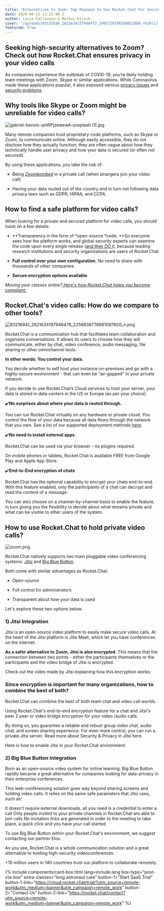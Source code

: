 ```yaml
---
title: 'Alternatives to Zoom: Top Reasons to Use Rocket.Chat For Secure Video Calls'
date: 2020-04-13 11:21:00 Z
author: Lucia Fallavena & Markus Kirsch
cover: "/uploads/93132838_2621634237946472_1991729356250021888_n%20(1).png"
featured: true
---
```


## Seeking high-security alternatives to Zoom? Check out how Rocket.Chat ensures privacy in your video calls

As companies experience the outbreak of COVID-19, you’re likely holding team meetings with Zoom, Skype or similar applications. While Coronavirus made these applications popular, it also exposed serious [privacy issues](https://www.nytimes.com/2020/03/30/technology/new-york-attorney-general-zoom-privacy.html?searchResultPosition=1) and [security problems](https://www.theverge.com/2020/4/5/21208636/zoom-ceo-yuan-security-privacy-concerns).

## Why tools like Skype or Zoom might be unreliable for video calls?

![gabriel-benois-qnWPjzewewA-unsplash (1).jpg](/uploads/gabriel-benois-qnWPjzewewA-unsplash%20(1).jpg)

Many remote companies trust proprietary-code platforms, such as Skype or Zoom, to communicate online. Although easily accessible, they do not disclose how they actually function; they are often vague about how they technically handle user privacy and how your data is secured (or often not secured). 

By using these applications, you take the risk of:

* Being *[Zoombombed](https://thenextweb.com/security/2020/04/06/nyc-classrooms-cancel-zoom-after-trolls-make-zoombombing-a-thing/)* in a private call (when strangers join your video call)

* Having your data routed out of the country and in turn not following data privacy laws such as GDPR, HIPAA, and CCPA.

## How to find a safe platform for video calls?

When looking for a private and secured platform for video calls, you should insist on a few details:

* **Transparency in the form of \*open-source \*code. **So everyone sees how the platform works, and global security experts can examine the code upon every single release ([and they DO i](https://www.theregister.co.uk/2016/11/18/hackers_modular_worm_builder_pwns_almost_all_popular_team_chat_apps/)t, because leading research institutions and security organizations are users of Rocket.Chat

* **Full control over your own configuration**. No need to share  with thousands of other companies

* **Secure encryption options available**

*Moving your classes online?[ Here's how Rocket.Chat helps you become compliant.](https://drive.google.com/open?id=1HelQI76vh9OQ8Jlv7hcSjJq-DqAEF_QS)*

## Rocket.Chat's video calls: How do we compare to other tools?

![93216941_2621634197946476_2256838776691097600_n.png](/uploads/93216941_2621634197946476_2256838776691097600_n.png)

Rocket.Chat is a communication hub that facilitates team collaboration and organizes conversations. It allows its users to choose how they will communicate, either by chat, video conference, audio messaging, file sharing or other omnichannel tools.

**In other words: You control your data.**

You decide whether to self host your instance on-premises and go with a highly-secure environment - that can even be “air-gapped” in your private network.

If you decide to use Rocket.Chat’s Cloud services to host your server, your data is stored in data centers in the US or Europe (as per your choice).

✔️**No surprises about where your data is routed through.**

You can run Rocket.Chat virtually on any hardware or private cloud. You control the flow of your data because all data flows through the network that you own.  See a list of our supported deployment methods [here](https://rocket.chat/docs/installation/paas-deployments/).

✔️**No need to install external apps.**

Rocket.Chat can be used via your browser - no plugins required.

On mobile phones or tablets, Rocket.Chat is available FREE from Google Play and Apple App Store.

✔️**End-to-End encryption of chats**

Rocket.Chat has the optional capability to encrypt your chats end-to-end. With this feature enabled, only the participants of a chat can decrypt and read the content of a message. 

You can also choose on a channel-by-channel basis to enable the feature, in turn giving you the flexibility to decide about what remains private and what can be visible to other users of the system.

## How to use Rocket.Chat to hold private video calls?

![zoom.png](/uploads/zoom.png)

Rocket.Chat natively supports two main pluggable video conferencing systems: [Jitsi](https://rocket.chat/docs/administrator-guides/setting-up-video-conferencing/) and [Big Blue Button](https://bigbluebutton.org/).

Both come with similar advantages as Rocket.Chat:

* Open-source

* Full control for administrators

* Transparent about how your data is used

Let's explore these two options below.

### 1) Jitsi Integration

Jitsi is an open-source video platform to easily make secure video calls. At the heart of the Jitsi platform is Jitsi Meet, which let you have conferences on the internet.

**As a safer alternative to Zoom, Jitsi is also encrypted**. This means that the connection between two points - either the participants themselves or the participants and the video bridge of Jitsi is encrypted. 

Check out the video made by Jitsi explaining how this encryption works:

### **Since encryption is important for many organizations, how to combine the best of both?**


Rocket.Chat can combine the best of both team chat and video call worlds.

Using Rocket.Chat's end-to-end encryption feature for a chat and Jitsi's peer 2 peer or video bridge encryption for your video /audio calls.

By doing so, you guarantee a reliable and robust group video chat, audio chat, and screen sharing experience. For even more control, you can run a private Jitsi server. Read more about Security & Privacy in Jitsi here.

Here is how to enable Jitsi in your Rocket.Chat environment.

### 2) Big Blue Button Integration

Born as an open-source video system for online learning, Big Blue Button rapidly became a great alternative for companies looking for data-privacy in their enterprise conferences.

This web-conferencing solution goes way beyond sharing screens and holding video calls. It relies on the same safe parameters that Jitsi uses, such as:

It doesn't require external downloads, all you need is a credential to enter a call
Only people invited to your private channels in Rocket.Chat are able to join calls
No invitation links are generated in order to the meeting to take place, a quick click and you have your call started

To use Big Blue Button within your Rocket.Chat's environment, we suggest contacting our partner Elos.

As you see, Rocket.Chat is a whole communication solution and a great alternative to holding high-security videoconferences.

\+10 million users in 140 countries trust our platform to collaborate remotely.

{% include components/card-box.html lang=include.lang box-type="post-cta-box" extra-classes="long astronaut care" button-1="Start SaaS Trial" button-1-link="https://cloud.rocket.chat/trial/?utm_source=remote-work&utm_medium=banner&utm_campaign=remote_work" button-2="Contact Us" button-2-link="https://rocket.chat/contact?utm_source=remote-work&utm_medium=banner&utm_campaign=remote_work" %}
